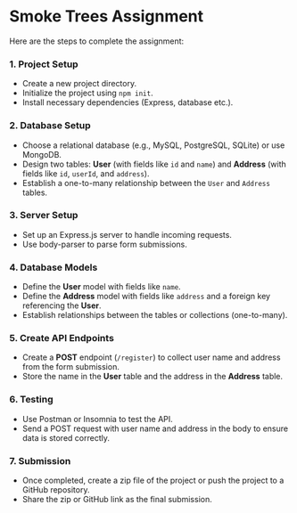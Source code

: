 # Smoke Trees Assignment

Here are the steps to complete the assignment:

### 1. **Project Setup**

- Create a new project directory.
- Initialize the project using `npm init`.
- Install necessary dependencies (Express, database etc.).

### 2. **Database Setup**

- Choose a relational database (e.g., MySQL, PostgreSQL, SQLite) or use MongoDB.
- Design two tables: **User** (with fields like `id` and `name`) and **Address** (with fields like `id`, `userId`, and `address`).
- Establish a one-to-many relationship between the `User` and `Address` tables.

### 3. **Server Setup**

- Set up an Express.js server to handle incoming requests.
- Use body-parser to parse form submissions.

### 4. **Database Models**

- Define the **User** model with fields like `name`.
- Define the **Address** model with fields like `address` and a foreign key referencing the **User**.
- Establish relationships between the tables or collections (one-to-many).

### 5. **Create API Endpoints**

- Create a **POST** endpoint (`/register`) to collect user name and address from the form submission.
- Store the name in the **User** table and the address in the **Address** table.

### 6. **Testing**

- Use Postman or Insomnia to test the API.
- Send a POST request with user name and address in the body to ensure data is stored correctly.

### 7. **Submission**

- Once completed, create a zip file of the project or push the project to a GitHub repository.
- Share the zip or GitHub link as the final submission.